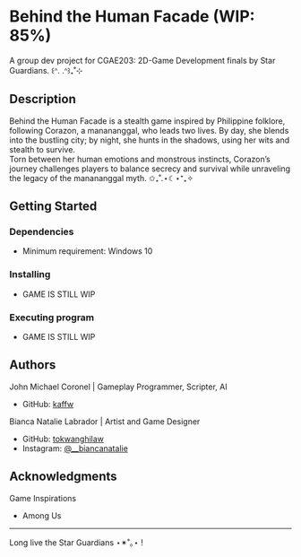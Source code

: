 # Behind the Human Facade (WIP: 85%)

A group dev project for CGAE203: 2D-Game Development finals by Star Guardians. ꒰ᐢ. .ᐢ꒱₊˚⊹

## Description

Behind the Human Facade is a stealth game inspired by Philippine folklore, following Corazon, a manananggal, who leads two lives. By day, she blends into the bustling city; by night, she hunts in the shadows, using her wits and stealth to survive. </br> Torn between her human emotions and monstrous instincts, Corazon’s journey challenges players to balance secrecy and survival while unraveling the legacy of the manananggal myth. ✩₊˚.⋆☾⋆⁺₊✧

## Getting Started

### Dependencies

* Minimum requirement: Windows 10

### Installing

* GAME IS STILL WIP

### Executing program

* GAME IS STILL WIP

## Authors

John Michael Coronel | Gameplay Programmer, Scripter, AI
* GitHub: [kaffw](https://github.com/kaffw)

Bianca Natalie Labrador | Artist and Game Designer
* GitHub: [tokwanghilaw](https://github.com/tokwanghilaw)
* Instagram: [@__biancanatalie](https://www.instagram.com/__biancanatalie)
  
## Acknowledgments

Game Inspirations
* Among Us

---

Long live the Star Guardians ⋆✴︎˚｡⋆ !

